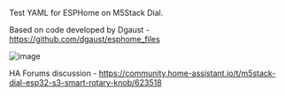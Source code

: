 Test YAML for ESPHome on M5Stack Dial. 

Based on code developed by Dgaust - https://github.com/dgaust/esphome_files

![image](https://github.com/atomic10/M5Stack-Dial/assets/16368168/94d5e86e-8465-4910-ae9a-d28ec1b49a29)

HA Forums discussion - https://community.home-assistant.io/t/m5stack-dial-esp32-s3-smart-rotary-knob/623518

